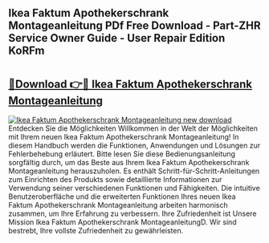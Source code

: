 ## Ikea Faktum Apothekerschrank Montageanleitung PDf Free Download - Part-ZHR Service Owner Guide - User Repair Edition KoRFm

# <h2><a href="http://df8470.blite.top/?on=Ikea+Faktum+Apothekerschrank+Montageanleitung">🔗Download 👉🔴 Ikea Faktum Apothekerschrank Montageanleitung</a></h2>

[![Ikea Faktum Apothekerschrank Montageanleitung new download](https://i.imgur.com/lujVjoI.png)](http://df8470.blite.top/?on=Ikea+Faktum+Apothekerschrank+Montageanleitung)
Entdecken Sie die Möglichkeiten Willkommen in der Welt der Möglichkeiten mit Ihrem neuen Ikea Faktum Apothekerschrank Montageanleitung! In diesem Handbuch werden die Funktionen, Anwendungen und Lösungen zur Fehlerbehebung erläutert. Bitte lesen Sie diese Bedienungsanleitung sorgfältig durch, um das Beste aus Ihrem Ikea Faktum Apothekerschrank Montageanleitung herauszuholen. Es enthält Schritt-für-Schritt-Anleitungen zum Einrichten des Produkts sowie detaillierte Informationen zur Verwendung seiner verschiedenen Funktionen und Fähigkeiten. Die intuitive Benutzeroberfläche und die erweiterten Funktionen Ihres neuen Ikea Faktum Apothekerschrank Montageanleitung arbeiten harmonisch zusammen, um Ihre Erfahrung zu verbessern. Ihre Zufriedenheit ist Unsere Mission Ikea Faktum Apothekerschrank MontageanleitungD. Wir sind bestrebt, Ihre vollste Zufriedenheit zu gewährleisten.
